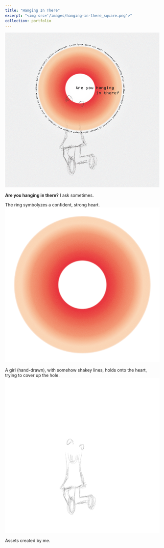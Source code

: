 ```yaml
---
title: "Hanging In There"
excerpt: "<img src='/images/hanging-in-there_square.png'>"
collection: portfolio
---
```

<img src='images/hanging-in-there_square.png'>

<b>Are you hanging in there?</b> I ask sometimes. 

The ring symbolyzes a confident, strong heart.
<img src='images/ring.png'>

A girl (hand-drawn), with somehow shakey lines, holds onto the heart, trying to cover up the hole.
<img src='images/girl.jpg'>

Assets created by me.